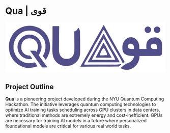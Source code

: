 # Qua | قوى

<center>
<img src="https://github.com/zhangwenhe1007/Qua-NYUAD2025/blob/main/images/logo.png">
</center>

## Project Outline

**Qua** is a pioneering project developed during the NYU Quantum Computing Hackathon. The initiative leverages quantum computing technologies to optimize AI training tasks scheduling across GPU clusters in data centers, where traditional methods are extremely energy and cost-inefficient. GPUs are necessary for training AI models in a future where personalized foundational models are critical for various real world tasks.
